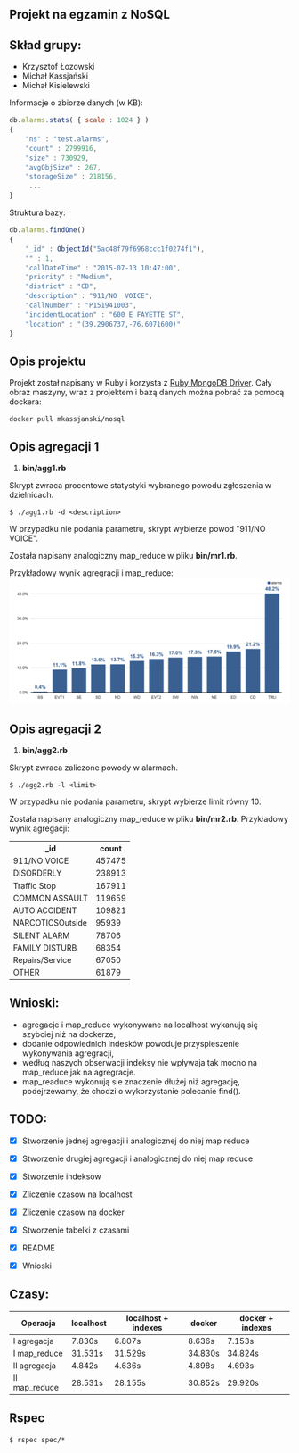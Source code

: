 ## Projekt na egzamin z NoSQL

Skład grupy:
-------
- Krzysztof Łozowski
- Michał Kassjański
- Michał Kisielewski


Informacje o zbiorze danych (w KB):
```js
db.alarms.stats( { scale : 1024 } )
{
	"ns" : "test.alarms",
	"count" : 2799916,
	"size" : 730929,
	"avgObjSize" : 267,
	"storageSize" : 218156,
	 ...
}
```

Struktura bazy:
```js
db.alarms.findOne()
{
	"_id" : ObjectId("5ac48f79f6968ccc1f0274f1"),
	"" : 1,
	"callDateTime" : "2015-07-13 10:47:00",
	"priority" : "Medium",
	"district" : "CD",
	"description" : "911/NO  VOICE",
	"callNumber" : "P151941003",
	"incidentLocation" : "600 E FAYETTE ST",
	"location" : "(39.2906737,-76.6071600)"
}
```
Opis projektu
-------
Projekt został napisany w Ruby i korzysta z [Ruby MongoDB Driver](https://docs.mongodb.com/ruby-driver/master/).
Cały obraz maszyny, wraz z projektem i bazą danych można pobrać za pomocą dockera:
```
docker pull mkassjanski/nosql
```

Opis agregacji 1
-------
1. **bin/agg1.rb**

Skrypt zwraca procentowe statystyki wybranego powodu zgłoszenia w dzielnicach.
```
$ ./agg1.rb -d <description>
```
W przypadku nie podania parametru, skrypt wybierze powod "911/NO  VOICE".

Została napisany analogiczny map_reduce w pliku **bin/mr1.rb**.

Przykładowy wynik agregracji i map_reduce:
![alt text](https://raw.githubusercontent.com/mkassjanski/nosql-egzamin/master/image.png "Logo Title Text 1")

Opis agregacji 2
-------
1. **bin/agg2.rb**

Skrypt zwraca zaliczone powody w alarmach.
```
$ ./agg2.rb -l <limit>
```
W przypadku nie podania parametru, skrypt wybierze limit równy 10.

Została napisany analogiczny map_reduce w pliku **bin/mr2.rb**.
Przykładowy wynik agregacji:
<table>
  <tr>
    <th>_id</th>
    <th>count</th>
  </tr>
  <tr>
    <td>911/NO  VOICE</td>
    <td>457475</td>
  </tr>
  <tr>
    <td>DISORDERLY</td>
    <td>238913</td>
  </tr>
  <tr>
    <td>Traffic Stop</td>
    <td>167911</td>
  </tr>
  <tr>
    <td>COMMON ASSAULT</td>
    <td>119659</td>
  </tr>
  <tr>
    <td>AUTO ACCIDENT</td>
    <td>109821</td>
  </tr>
  <tr>
    <td>NARCOTICSOutside</td>
    <td>95939</td>
  </tr>
  <tr>
    <td>SILENT ALARM</td>
    <td>78706</td>
  </tr>
  <tr>
    <td>FAMILY DISTURB</td>
    <td>68354</td>
  </tr>
  <tr>
    <td>Repairs/Service</td>
    <td>67050</td>
  </tr>
  <tr>
    <td>OTHER</td>
    <td>61879</td>
  </tr>
</table>
<to_s/>

Wnioski:
-------
- agregacje i map_reduce wykonywane na localhost wykanują się szybciej niż na dockerze,
- dodanie odpowiednich indesków powoduje przyspieszenie wykonywania agregracji,
- według naszych obserwacji indeksy nie wpływaja tak mocno na map_reduce jak na agregracje.
- map_readuce wykonują sie znaczenie dłużej niż agregację, podejrzewamy, że chodzi o wykorzystanie polecanie find().


TODO:
-------
- [x] Stworzenie jednej agregacji i analogicznej do niej map reduce
- [x] Stworzenie drugiej agregacji i analogicznej do niej map reduce
- [x] Stworzenie indeksow
- [x] Zliczenie czasow na localhost
- [x] Zliczenie czasow na docker
- [x] Stworzenie tabelki z czasami
- [x] README
- [x] Wnioski


Czasy:
-------
| Operacja | localhost | localhost + indexes | docker | docker + indexes |
| --- | --- | --- | --- | --- |
| I agregacja | 7.830s | 6.807s | 8.636s | 7.153s |
| I map_reduce | 31.531s | 31.529s | 34.830s | 34.824s |
| II agregacja | 4.842s | 4.636s | 4.898s| 4.693s |
| II map_reduce | 28.531s | 28.155s| 30.852s | 29.920s |

Rspec
----------

```
$ rspec spec/*
```
